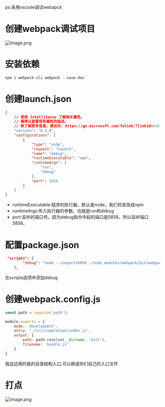 ps:采用vscode调试webapck
# 创建webpack调试项目
![image.png](https://cdn.nlark.com/yuque/0/2021/png/309803/1617199533224-f4c1fa05-ccc4-4429-b3fe-6e04c2e757b7.png#align=left&display=inline&height=378&margin=%5Bobject%20Object%5D&name=image.png&originHeight=378&originWidth=450&size=65729&status=done&style=none&width=450)
# 安装依赖
```javascript
npm i webpack-cli webpack --save-dev
```
# 创建launch.json
```json
{
    // 使用 IntelliSense 了解相关属性。 
    // 悬停以查看现有属性的描述。
    // 欲了解更多信息，请访问: https://go.microsoft.com/fwlink/?linkid=830387
    "version": "0.2.0",
    "configurations": [
        {
            "type": "node",
            "request": "launch",
            "name": "debug",
            "runtimeExecutable": "npm",
            "runtimeArgs": [
                "run",
                "debug"
            ],
            "port": 5858
        }
    ]
}
```

- runtimeExecutable:程序的执行器，默认是node，我们将其改成npm
- runtimeArgs:传入执行器的参数。也就是run和debug
- port:监听的端口号。因为debug指令中起的端口是5858，所以监听端口5858。
# 配置package.json
```json
 "scripts": {
        "debug": "node --inspect=5858 ./node_modules/webpack/bin/webpack.js --config webpack.config.js"
    },
```
在scripts选项中添加debug
# 创建webpack.config.js
```javascript
const path = require('path');

module.exports = {
    mode: 'development',
    entry: './src/simpleCase/index.js',
    output: {
        path: path.resolve(__dirname, 'dist'),
        filename: 'bundle.js'
    }
}
```
我这边用的我的目录结构入口,可以换成你们自己的入口文件
# 打点
![image.png](https://cdn.nlark.com/yuque/0/2021/png/309803/1617199913408-b45ec3d0-f163-4349-b703-a89421efe8fc.png#align=left&display=inline&height=1836&margin=%5Bobject%20Object%5D&name=image.png&originHeight=1836&originWidth=2916&size=1306468&status=done&style=none&width=2916)
